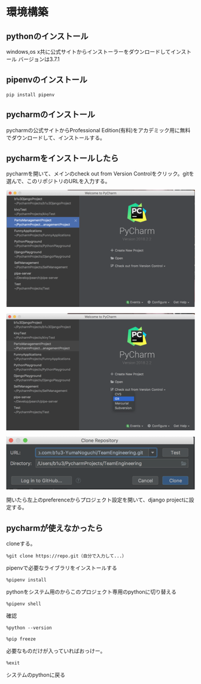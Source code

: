 # 環境構築



## pythonのインストール

windows,os x共に公式サイトからインストーラーをダウンロードしてインストール
バージョンは3.7.1

## pipenvのインストール

```
pip install pipenv
``` 

## pycharmのインストール

pycharmの公式サイトからProfessional Edition(有料)をアカデミック用に無料でダウンロードして、インストールする。

## pycharmをインストールしたら

pycharmを開いて、メインのcheck out from Version Controlをクリック。gitを選んで、このリポジトリのURLを入力する。

![img](./img/main_menu.png)

![img](./img/main_git.png)

![img](./img/main_url.png)

開いたら左上のpreferenceからプロジェクト設定を開いて、django projectに設定する。

## pycharmが使えなかったら
cloneする。

```
%git clone https://repo.git（自分で入力して...）
```

pipenvで必要なライブラリをインストールする

```
%pipenv install
```
pythonをシステム用のからこのプロジェクト専用のpythonに切り替える

```
%pipenv shell
```

確認

```
%python --version
```

```
%pip freeze
```

必要なものだけが入っていればおっけー。

```
%exit
```

システムのpythonに戻る

